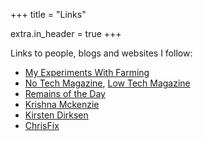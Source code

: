 +++
title = "Links"

extra.in_header = true
+++

Links to people, blogs and websites I follow:

* [My Experiments With Farming](http://farming-experiments.blogspot.com/)
* [No Tech Magazine](https://www.notechmagazine.com/), [Low Tech Magazine](https://www.lowtechmagazine.com/)
* [Remains of the Day](https://harmanjit.blogspot.com/)
* [Krishna Mckenzie](https://www.youtube.com/@KrishnaMckenzie)
* [Kirsten Dirksen](https://www.youtube.com/@kirstendirksen)
* [ChrisFix](https://www.youtube.com/@chrisfix)
